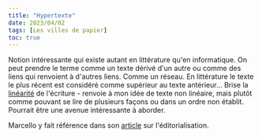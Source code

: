 ```yaml
---
title: "Hypertexte"
date: 2023/04/02
tags: [Les villes de papier]
toc: true
---
```


Notion intéressante qui existe autant en littérature qu'en informatique. On peut prendre le terme comme un texte dérivé d'un autre ou comme des liens qui renvoient à d'autres liens. Comme un réseau. En littérature le texte le plus récent est considéré comme supérieur au texte antérieur... 
Brise la [linéarité](https://www.memoireonline.com/03/07/405/m_la-litterature-hypertextuelle-analyse-et-typologie13.html) de l'écriture - renvoie à mon idée de texte non linéaire, mais plutôt comme pouvant se lire de plusieurs façons ou dans un ordre non établit. 
Pourrait être une avenue intéressante à aborder. 

Marcello y fait référence dans son [article](https://blog.sens-public.org/marcellovitalirosati/pour-une-definition-de-leditorialisation/) sur l'éditorialisation.
